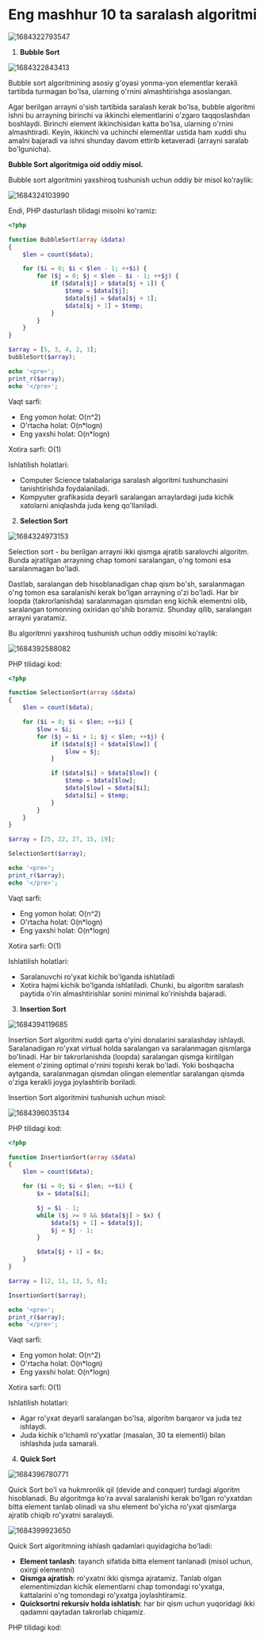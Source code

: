 # Eng mashhur 10 ta saralash algoritmi

![1684322793547](image/General1/1684322793547.png)

1. **Bubble Sort**

![1684322843413](image/General1/1684322843413.png)

Bubble sort algoritmining asosiy g'oyasi yonma-yon elementlar kerakli tartibda turmagan bo'lsa, ularning o'rnini almashtirishga asoslangan.

Agar berilgan arrayni o'sish tartibida saralash kerak bo'lsa, bubble algoritmi ishni bu arrayning birinchi va ikkinchi elementlarini o'zgaro taqqoslashdan boshlaydi. Birinchi element ikkinchisidan katta bo'lsa, ularning o'rnini almashtiradi. Keyin, ikkinchi va uchinchi elementlar ustida ham xuddi shu amalni bajaradi va ishni shunday davom ettirib ketaveradi (arrayni saralab bo'lgunicha).

**Bubble Sort algoritmiga oid oddiy misol.**

Bubble sort algoritmini yaxshiroq tushunish uchun oddiy bir misol ko'raylik:

![1684324103990](image/General1/1684324103990.png)

Endi, PHP dasturlash tilidagi misolni ko'ramiz:

```php
<?php

function BubbleSort(array &$data)
{
    $len = count($data);

    for ($i = 0; $i < $len - 1; ++$i) {
        for ($j = 0; $j < $len - $i - 1; ++$j) {
            if ($data[$j] > $data[$j + 1]) {
                $temp = $data[$j];
                $data[$j] = $data[$j + 1];
                $data[$j + 1] = $temp;
            }
        }
    }
}

$array = [5, 3, 4, 2, 1];
bubbleSort($array);

echo '<pre>';
print_r($array);
echo '</pre>';
```

Vaqt sarfi:

* Eng yomon holat: O(n^2)
* O'rtacha holat: O(n*logn)
* Eng yaxshi holat: O(n*logn)

Xotira sarfi: O(1)


Ishlatilish holatlari:

* Computer Science talabalariga saralash algoritmi tushunchasini tanishtirishda foydalaniladi.
* Kompyuter grafikasida deyarli saralangan arraylardagi juda kichik xatolarni aniqlashda juda keng qo'llaniladi.


2. **Selection Sort**

![1684324973153](image/General1/1684324973153.png)

Selection sort - bu berilgan arrayni ikki qismga ajratib saralovchi algoritm. Bunda ajratilgan arrayning chap tomoni saralangan, o'ng tomoni esa saralanmagan bo'ladi.

Dastlab, saralangan deb hisoblanadigan chap qism bo'sh, saralanmagan o'ng tomon esa saralanishi kerak bo'lgan arrayning o'zi bo'ladi. Har bir loopda (takrorlanishda) saralanmagan qismdan eng kichik elementni olib, saralangan tomonning oxiridan qo'shib boramiz. Shunday qilib, saralangan arrayni yaratamiz.

Bu algoritmni yaxshiroq tushunish uchun oddiy misolni ko'raylik:

![1684392588082](image/General1/1684392588082.png)

PHP tilidagi kod:

```php
<?php

function SelectionSort(array &$data)
{
    $len = count($data);

    for ($i = 0; $i < $len; ++$i) {
        $low = $i;
        for ($j = $i + 1; $j < $len; ++$j) {
            if ($data[$j] < $data[$low]) {
                $low = $j;
            }

            if ($data[$i] > $data[$low]) {
                $temp = $data[$low];
                $data[$low] = $data[$i];
                $data[$i] = $temp;
            }
        }
    }
}

$array = [25, 22, 27, 15, 19];

SelectionSort($array);

echo '<pre>';
print_r($array);
echo '</pre>';
```

Vaqt sarfi:

* Eng yomon holat: O(n^2)
* O'rtacha holat: O(n*logn)
* Eng yaxshi holat: O(n*logn)

Xotira sarfi: O(1)


Ishlatilish holatlari:

* Saralanuvchi ro'yxat kichik bo'lganda ishlatiladi
* Xotira hajmi kichik bo'lganda ishlatiladi. Chunki, bu algoritm saralash paytida o'rin almashtirishlar sonini minimal ko'rinishda bajaradi.


3. **Insertion Sort**

![1684394119685](image/General1/1684394119685.png)

Insertion Sort algoritmi xuddi qarta o'yini donalarini saralashday ishlaydi. Saralanadigan ro'yxat virtual holda saralangan va saralanmagan qismlarga bo'linadi. Har bir takrorlanishda (loopda) saralangan qismga kiritilgan element o'zining optimal o'rnini topishi kerak bo'ladi. Yoki boshqacha aytganda, saralanmagan qismdan olingan elementlar saralangan qismda o'ziga kerakli joyga joylashtirib boriladi.

Insertion Sort algoritmini tushunish uchun misol:

![1684396035134](image/General1/1684396035134.png)

PHP tilidagi kod:

```php
<?php

function InsertionSort(array &$data)
{
    $len = count($data);

    for ($i = 0; $i < $len; ++$i) {
        $x = $data[$i];

        $j = $i - 1;
        while ($j >= 0 && $data[$j] > $x) {
            $data[$j + 1] = $data[$j];
            $j = $j - 1;
        }

        $data[$j + 1] = $x;
    }
}

$array = [12, 11, 13, 5, 6];

InsertionSort($array);

echo '<pre>';
print_r($array);
echo '</pre>';
```


Vaqt sarfi:

* Eng yomon holat: O(n^2)
* O'rtacha holat: O(n*logn)
* Eng yaxshi holat: O(n*logn)

Xotira sarfi: O(1)

Ishlatilish holatlari:

* Agar ro'yxat deyarli saralangan bo'lsa, algoritm barqaror va juda tez ishlaydi.
* Juda kichik o'lchamli ro'yxatlar (masalan, 30 ta elementli) bilan ishlashda juda samarali.


4. **Quick Sort**

![1684396780771](image/General1/1684396780771.png)

Quick Sort bo'l va hukmronlik qil (devide and conquer) turdagi algoritm hisoblanadi. Bu algoritmga ko'ra avval saralanishi kerak bo'lgan ro'yxatdan bitta element tanlab olinadi va shu element bo'yicha ro'yxat qismlarga ajratib chiqib ro'yxatni saralaydi.

![1684399923650](image/General1/1684399923650.png)

Quick Sort algoritmning ishlash qadamlari quyidagicha bo'ladi:

* **Element tanlash**: tayanch sifatida bitta element tanlanadi (misol uchun, oxirgi elementni)
* **Qismga ajratish**: ro'yxatni ikki qismga ajratamiz. Tanlab olgan elementimizdan kichik elementlarni chap tomondagi ro'yxatga, kattalarini o'ng tomondagi ro'yxatga joylashtiramiz.
* **Quicksortni rekursiv holda ishlatish**: har bir qism uchun yuqoridagi ikki qadamni qaytadan takrorlab chiqamiz.

PHP tilidagi kod:

```php

```
